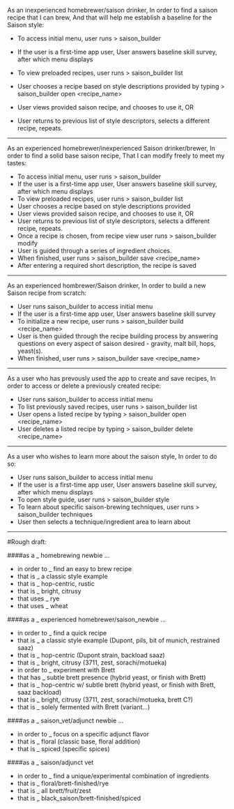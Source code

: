 As an inexperienced homebrewer/saison drinker, 
In order to find a saison recipe that I can brew,
And that will help me establish a baseline for the Saison style:

* To access initial menu, user runs > saison_builder
* If the user is a first-time app user, User answers baseline skill survey, after which menu displays 

* To view preloaded recipes, user runs > saison_builder list
* User chooses a recipe based on style descriptions provided by typing > saison_builder open <recipe_name>
* User views provided saison recipe, and chooses to use it, OR
* User returns to previous list of style descriptors, selects a different recipe, repeats.

***

As an experienced homebrewer/inexperienced Saison drinker/brewer,
In order to find a solid base saison recipe,
That I can modify freely to meet my tastes:
 
* To access initial menu, user runs > saison_builder
* If the user is a first-time app user, User answers baseline skill survey, after which menu displays 
* To view preloaded recipes, user runs > saison_builder list
* User chooses a recipe based on style descriptions provided
* User views provided saison recipe, and chooses to use it, OR
* User returns to previous list of style descriptors, selects a different recipe, repeats.
* Once a recipe is chosen, from recipe view user runs > saison_builder modify
* User is guided through a series of ingredient choices.
* When finished, user runs > saison_builder save <recipe_name>
* After entering a required short description, the recipe is saved

***

As an experienced hombrewer/Saison drinker,
In order to build a new Saison recipe from scratch:

* User runs saison_builder to access initial menu
* If the user is a first-time app user, User answers baseline skill survey
* To initialize a new recipe, user runs > saison_builder build <recipe_name>
* User is then guided through the recipe building process by answering questions on
  every aspect of saison desired - gravity, malt bill, hops, yeast(s).
* When finished, user runs > saison_builder save <recipe_name>

***  

As a user who has prevously used the app to create and save recipes,
In order to access or delete a previously created recipe:

* User runs saison_builder to access initial menu
* To list previously saved recipes, user runs > saison_builder list
* User opens a listed recipe by typing > saison_builder open <recipe_name>
* User deletes a listed recipe by typing > saison_builder delete <recipe_name>

***

As a user who wishes to learn more about the saison style,
In order to do so:

* User runs saison_builder to access initial menu
* If the user is a first-time app user, User answers baseline skill survey, after which menu displays 
* To open style guide, user runs > saison_builder style
* To learn about specific saison-brewing techniques, user runs > saison_builder techniques
* User then selects a technique/ingredient area to learn about

***


#Rough draft:

####as a _ homebrewing newbie ...
* in order to _ find an easy to brew recipe
 * that is _ a classic style example
 * that is _ hop-centric, rustic
 * that is _ bright, citrusy
 * that uses _ rye
 * that uses _ wheat

####as a _ experienced homebrewer/saison_newbie ...
* in order to _ find a quick recipe
 * that is _ a classic style example (Dupont, pils, bit of munich, restrained saaz)
 * that is _ hop-centric (Dupont strain, backload saaz)
 * that is _ bright, citrusy (3711, zest, sorachi/motueka)
* in order to _ experiment with Brett
 * that has _ subtle brett presence (hybrid yeast, or finish with Brett)
 * that is _ hop-centric w/ subtle brett (hybrid yeast, or finish with Brett, saaz backload)
 * that is _ bright, citrusy (3711, zest, sorachi/motueka, brett C?)
 * that is _ solely fermented with Brett (variant...)

####as a _ saison_vet/adjunct newbie ...
* in order to _ focus on a specific adjunct flavor
 * that is _ floral (classic base, floral addition)
 * that is _ spiced (specific spices)

####as a _ saison/adjunct vet
* in order to _ find a unique/experimental combination of ingredients
 * that is _ floral/brett-finished/rye
 * that is _ all brett/fruit/zest
 * that is _ black_saison/brett-finished/spiced
